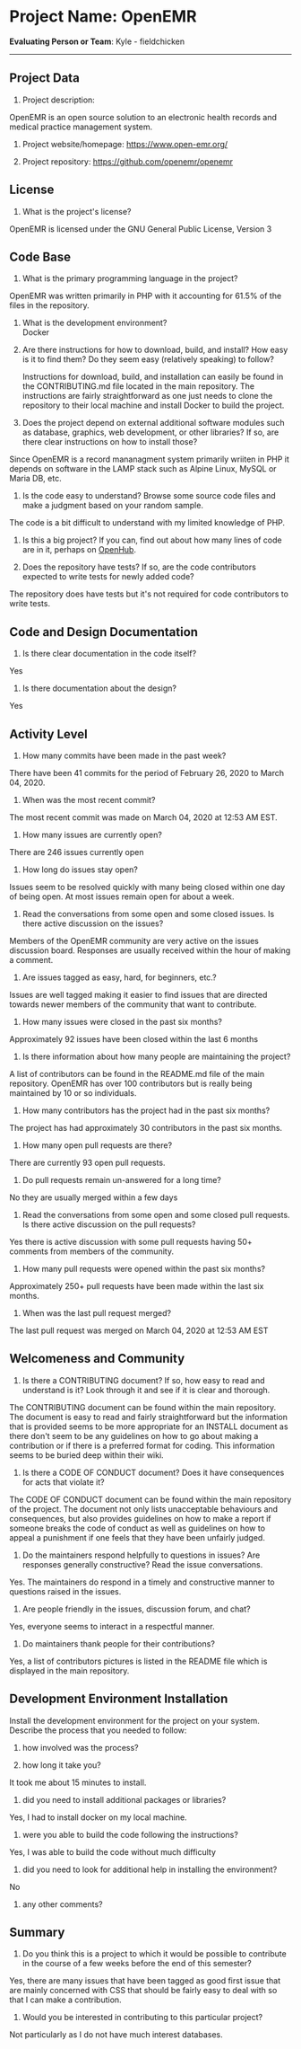 # Project Name:  OpenEMR   



**Evaluating Person or Team**:
Kyle - fieldchicken

---

## Project Data

1. Project description: <br>

OpenEMR is an open source solution to an electronic health records and medical practice management system.

1. Project website/homepage: https://www.open-emr.org/

1. Project repository: https://github.com/openemr/openemr



## License

1. What is the project's license? <br>

  OpenEMR is licensed under the GNU General Public License, Version 3




## Code Base


1. What is the primary programming language in the project?

  OpenEMR was written primarily in PHP with it accounting for 61.5% of the files in the repository.

1. What is the development environment? <br>
	 Docker

1. Are there instructions for how to download, build, and install? How easy is it
to find them? Do they seem easy (relatively speaking) to follow? <br>

   Instructions for download, build, and installation can easily be found in the CONTRIBUTING.md file located in the main repository. The instructions are fairly straightforward as one just needs to clone the repository to their local machine and install Docker to build the project.

1. Does the project depend on external additional software modules such as
database,  graphics, web development, or other libraries? If so, are there clear instructions on how to install those? <br>

  Since OpenEMR is a record mananagment system primarily wriiten in PHP it depends on software in the LAMP stack such as Alpine Linux, MySQL or Maria DB, etc.

1. Is the code easy to understand? Browse some source code files and make
a judgment based on your random sample. <br>

  The code is a bit difficult to understand with my limited knowledge of PHP.

1. Is this a big project? If you can, find out about how many lines of code
are in it, perhaps on [OpenHub](https://www.openhub.net/). <br>

1. Does the repository have tests? If so, are the code contributors expected to write tests for newly added code? <br>

  The repository does have tests but it's not required for code contributors to write tests.


## Code and Design Documentation
1. Is there clear documentation in the code itself? <br>

  Yes

1. Is there documentation about the design?  <br>

  Yes

## Activity Level


1. How many commits have been made in the past week? <br>

  There have been 41 commits for the period of February 26, 2020 to March 04, 2020.

1. When was the most recent commit? <br>

  The most recent commit was made on March 04, 2020 at 12:53 AM EST.

1. How many issues are currently open? <br>

  There are 246 issues currently open

1. How long do issues stay open? <br>

  Issues seem to be resolved quickly with many being closed within one day of being open. At most issues remain open for about a week.

1. Read the conversations from some open and some closed issues. Is there active discussion on the issues? <br>

  Members of the OpenEMR community are very active on the issues discussion board. Responses are usually received within the hour of making a comment.



1. Are issues tagged as easy, hard, for beginners, etc.? <br>

  Issues are well tagged making it easier to find issues that are directed towards newer members of the community that want to contribute.

1. How many issues were closed in the past six months? <br>

  Approximately 92 issues have been closed within the last 6 months

1. Is there information about how many people are maintaining the project? <br>

  A list of contributors can be found in the README.md file of the main repository. OpenEMR has over 100 contributors but is really being maintained by 10 or so individuals.

1. How many contributors has the project had in the past six months? <br>

  The project has had approximately 30 contributors in the past six months.

1. How many open pull requests are there? <br>

  There are currently 93 open pull requests.

1. Do pull requests remain un-answered for a long time? <br>

  No they are usually merged within a few days

1. Read the conversations from some open and some closed pull requests.  Is there active discussion on the pull requests? <br>

  Yes there is active discussion with some pull requests having 50+ comments from members of the community.

1. How many pull requests were opened within the past six months? <br>

  Approximately 250+ pull requests have been made within the last six months.

1. When was the last  pull request  merged? <br>

  The last pull request was merged on March 04, 2020 at 12:53 AM EST

## Welcomeness and Community

1. Is there a CONTRIBUTING document? If so, how easy to read and understand is it?
Look through it and see if it is clear and thorough. <br>

  The CONTRIBUTING document can be found within the main repository. The document is easy to read and fairly straightforward but the information that is provided seems to be more appropriate for an INSTALL document as there don't seem to be any guidelines on how to go about making a contribution or if there is a preferred format for coding. This information seems to be buried deep within their wiki.

1. Is there a CODE OF CONDUCT document? Does it have consequences for acts that
violate it? <br>

  The CODE OF CONDUCT document can be found within the main repository of the project. The document not only lists unacceptable behaviours and consequences, but also provides guidelines on how to make a report if someone breaks the code of conduct as well as guidelines on how to appeal a punishment if one feels that they have been unfairly judged.

1. Do the maintainers respond helpfully to questions in issues?
Are responses generally constructive? Read the issue conversations. <br>

  Yes. The maintainers do respond in a timely and constructive manner to questions raised in the issues.

1. Are people friendly in the issues, discussion forum, and chat? <br>

  Yes, everyone seems to interact in a respectful manner.



1. Do maintainers thank people for their contributions? <br>

  Yes, a list of contributors pictures is listed in the README file which is displayed in the main repository.


## Development Environment Installation

Install the development environment for the project on your system.
Describe the process that you needed to follow:

1. how involved was the process? <br>

1. how long it take you? <br>

  It took me about 15 minutes to install.

1. did you need to install additional packages or libraries? <br>

  Yes, I had to install docker on my local machine.

1. were you able to build the code following the instructions? <br>

  Yes, I was able to build the code without much difficulty

1. did you need to look for additional help in installing the environment? <br>

  No

1. any other comments? <br>




## Summary
1. Do you think  this is a project to which it would be possible to contribute
in the course of a few weeks before the end of this semester? <br>

  Yes, there are many issues that have been tagged as good first issue that are mainly concerned with CSS that should be fairly easy to deal with so that I can make a contribution.

1. Would you be interested in contributing to this particular project? <br>

  Not particularly as I do not have much interest databases.
